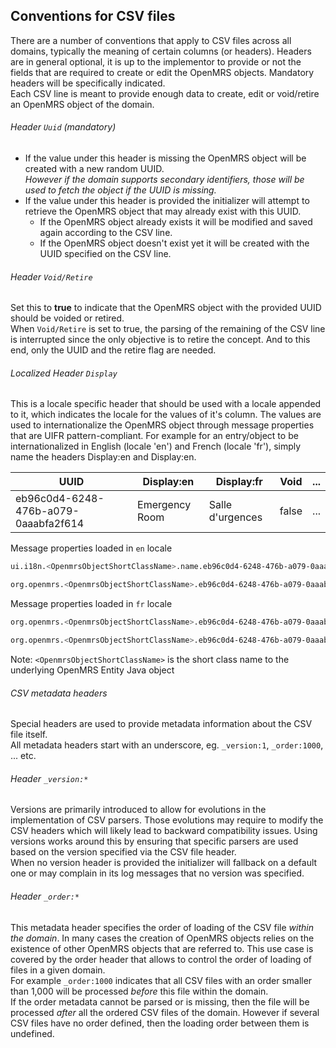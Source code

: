 ## Conventions for CSV files
There are a number of conventions that apply to CSV files across all domains, typically the meaning of certain columns (or headers). Headers are in general optional, it is up to the implementor to provide or not the fields that are required to create or edit the OpenMRS objects. Mandatory headers will be specifically indicated.
<br/>Each CSV line is meant to provide enough data to create, edit or void/retire an OpenMRS object of the domain.

###### Header `Uuid` (mandatory)
* If the value under this header is missing the OpenMRS object will be created with a new random UUID.
<br/>_However if the domain supports secondary identifiers, those will be used to fetch the object if the UUID is missing._
* If the value under this header is provided the initializer will attempt to retrieve the OpenMRS object that may already exist with this UUID.
  * If the OpenMRS object already exists it will be modified and saved again according to the CSV line.
  * If the OpenMRS object doesn't exist yet it will be created with the UUID specified on the CSV line.

###### Header `Void/Retire`
Set this to **true** to indicate that the OpenMRS object with the provided UUID should be voided or retired.
<br/>When `Void/Retire` is set to true, the parsing of the remaining of the CSV line is interrupted since the only objective is to retire the concept. And to this end, only the UUID and the retire flag are needed.

###### Localized Header `Display`
This is a locale specific header that should be used with a locale appended to it, which indicates the locale for the values of it's column. The values are used to internationalize the OpenMRS object through message properties that are UIFR pattern-compliant.
For example for an entry/object to be internationalized in English (locale 'en') and French (locale 'fr'), simply name the headers Display:en and Display:en.

| UUID | Display:en | Display:fr | Void | ...|
| --- | --- | --- | --- | --- |
| eb96c0d4-6248-476b-a079-0aaabfa2f614 | Emergency Room | Salle d'urgences | false | ...|

Message properties loaded in `en` locale
```bash
ui.i18n.<OpenmrsObjectShortClassName>.name.eb96c0d4-6248-476b-a079-0aaabfa2f614=Emergency Room
```
```bash
org.openmrs.<OpenmrsObjectShortClassName>.eb96c0d4-6248-476b-a079-0aaabfa2f614=Emergency Room
```

Message properties loaded in `fr` locale
```bash
org.openmrs.<OpenmrsObjectShortClassName>.eb96c0d4-6248-476b-a079-0aaabfa2f614=Salle d'urgences
```
```bash
org.openmrs.<OpenmrsObjectShortClassName>.eb96c0d4-6248-476b-a079-0aaabfa2f614=Salle d'urgences
```
Note: `<OpenmrsObjectShortClassName>` is the short class name to the underlying OpenMRS Entity Java object

###### CSV metadata headers
Special headers are used to provide metadata information about the CSV file itself.
<br/>All metadata headers start with an underscore, eg. `_version:1`, `_order:1000`, ... etc.

###### Header `_version:*`
Versions are primarily introduced to allow for evolutions in the implementation of CSV parsers. Those evolutions may require to modify the CSV headers which will likely lead to backward compatibility issues. Using versions works around this by ensuring that specific parsers are used based on the version specified via the CSV file header.
<br/>When no version header is provided the initializer will fallback on a default one or may complain in its log messages that no version was specified.

###### Header `_order:*`
This metadata header specifies the order of loading of the CSV file _within the domain_. In many cases the creation of OpenMRS objects relies on the existence of other OpenMRS objects that are referred to. This use case is covered by the order header that allows to control the order of loading of files in a given domain.
<br/>For example `_order:1000` indicates that all CSV files with an order smaller than 1,000 will be processed _before_ this file within the domain.
<br/> If the order metadata cannot be parsed or is missing, then the file will be processed _after_ all the ordered CSV files of the domain. However if several CSV files have no order defined, then the loading order between them is undefined.
